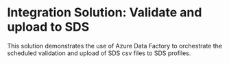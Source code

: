 # Integration Solution: Validate and upload to SDS
This solution demonstrates the use of Azure Data Factory to orchestrate the scheduled validation and upload of SDS csv files to SDS profiles.

